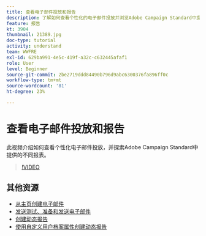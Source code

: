 ```yaml
---
title: 查看电子邮件投放和报告
description: 了解如何查看个性化的电子邮件投放并浏览Adobe Campaign Standard中提供的不同报表。
feature: 报告
kt: 3904
thumbnail: 21389.jpg
doc-type: tutorial
activity: understand
team: WWFRE
exl-id: 629ba991-4e5c-419f-a32c-c632445afaf1
role: User
level: Beginner
source-git-commit: 2be2719ddd84490b796d9abc6300376fa896ff0c
workflow-type: tm+mt
source-wordcount: '81'
ht-degree: 23%

---
```


# 查看电子邮件投放和报告

此视频介绍如何查看个性化电子邮件投放，并探索Adobe Campaign Standard中提供的不同报表。

>[!VIDEO](https://video.tv.adobe.com/v/21389?quality=12)

## 其他资源

* [从主页创建电子邮件](/help/communication-channels/email/create-email-from-homepage.md)
* [发送测试、准备和发送电子邮件](/help/communication-channels/email/sending-test-preparing-sending-email.md)
* [创建动态报告](/help/reporting/creating-a-dynamic-report.md)
* [使用自定义用户档案属性创建动态报告](/help/reporting/custom-profile-attributes-dynamic-reports.md)
